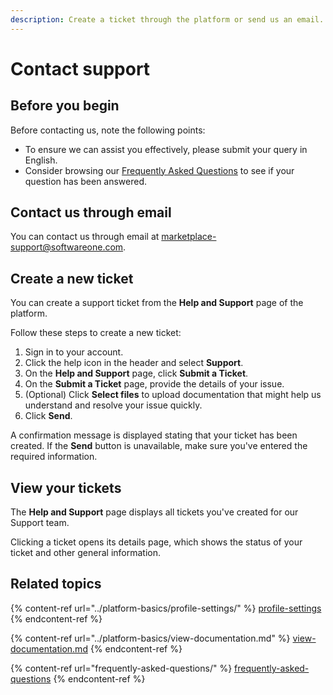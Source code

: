```yaml
---
description: Create a ticket through the platform or send us an email.
---
```


# Contact support

## Before you begin

Before contacting us, note the following points:

* To ensure we can assist you effectively, please submit your query in English.
* Consider browsing our [Frequently Asked Questions](frequently-asked-questions/) to see if your question has been answered.

## Contact us through email

You can contact us through email at [marketplace-support@softwareone.com](mailto:marketplace-support@softwareone.com).&#x20;

## Create a new ticket

You can create a support ticket from the **Help and Support** page of the platform.

Follow these steps to create a new ticket:

1. Sign in to your account.
2. Click the help icon in the header and select **Support**.&#x20;
3. On the **Help and Support** page, click **Submit a Ticket**.
4. On the **Submit a Ticket** page, provide the details of your issue.&#x20;
5. (Optional) Click **Select files** to upload documentation that might help us understand and resolve your issue quickly.
6. Click **Send**.&#x20;

A confirmation message is displayed stating that your ticket has been created. If the **Send** button is unavailable, make sure you've entered the required information.

## View your tickets

The **Help and Support** page displays all tickets you've created for our Support team.&#x20;

Clicking a ticket opens its details page, which shows the status of your ticket and other general information.

## Related topics

{% content-ref url="../platform-basics/profile-settings/" %}
[profile-settings](../platform-basics/profile-settings/)
{% endcontent-ref %}

{% content-ref url="../platform-basics/view-documentation.md" %}
[view-documentation.md](../platform-basics/view-documentation.md)
{% endcontent-ref %}

{% content-ref url="frequently-asked-questions/" %}
[frequently-asked-questions](frequently-asked-questions/)
{% endcontent-ref %}

